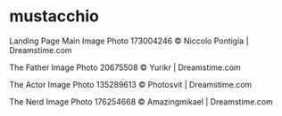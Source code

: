 # mustacchio

Landing Page Main Image
Photo 173004246 © Niccolo Pontigia | Dreamstime.com

The Father Image
Photo 20675508 © Yurikr | Dreamstime.com

The Actor Image
Photo 135289613 © Photosvit | Dreamstime.com

The Nerd Image
Photo 176254668 © Amazingmikael | Dreamstime.com
